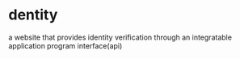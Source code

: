 # dentity
a website that provides identity verification through an integratable application program interface(api)
